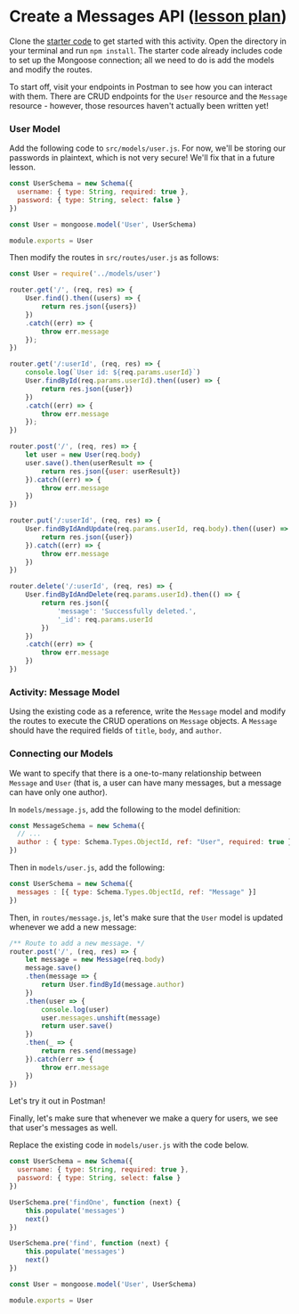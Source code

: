 # Create a Messages API ([lesson plan](https://github.com/Tech-at-DU/ACS-2230-Server-Side-Architectures/blob/master/Lessons/04-Databases/README.md#create-a-messages-api-30-minutes))

Clone the [starter code](https://github.com/tech-at-du/messages-api-starter) to get started with this activity. Open the directory in your terminal and run `npm install`. The starter code already includes code to set up the Mongoose connection; all we need to do is add the models and modify the routes.

To start off, visit your endpoints in Postman to see how you can interact with them. There are CRUD endpoints for the `User` resource and the `Message` resource - however, those resources haven't actually been written yet!

### User Model

Add the following code to `src/models/user.js`. For now, we'll be storing our passwords in plaintext, which is not very secure! We'll fix that in a future lesson.

```js
const UserSchema = new Schema({
  username: { type: String, required: true },
  password: { type: String, select: false }
})

const User = mongoose.model('User', UserSchema)

module.exports = User
```

Then modify the routes in `src/routes/user.js` as follows:

```js
const User = require('../models/user')

router.get('/', (req, res) => {
    User.find().then((users) => {
        return res.json({users})
    })
    .catch((err) => {
        throw err.message
    });
})

router.get('/:userId', (req, res) => {
    console.log(`User id: ${req.params.userId}`)
    User.findById(req.params.userId).then((user) => {
        return res.json({user})
    })
    .catch((err) => {
        throw err.message
    });
})

router.post('/', (req, res) => {
    let user = new User(req.body)
    user.save().then(userResult => {
        return res.json({user: userResult})
    }).catch((err) => {
        throw err.message
    })
})

router.put('/:userId', (req, res) => {
    User.findByIdAndUpdate(req.params.userId, req.body).then((user) => {
        return res.json({user})
    }).catch((err) => {
        throw err.message
    })
})

router.delete('/:userId', (req, res) => {
    User.findByIdAndDelete(req.params.userId).then(() => {
        return res.json({
            'message': 'Successfully deleted.',
            '_id': req.params.userId
        })
    })
    .catch((err) => {
        throw err.message
    })
})
```

### Activity: Message Model

Using the existing code as a reference, write the `Message` model and modify the routes to execute the CRUD operations on `Message` objects. A `Message` should have the required fields of `title`, `body`, and `author`.

### Connecting our Models

We want to specify that there is a one-to-many relationship between `Message` and `User` (that is, a user can have many messages, but a message can have only one author).

In `models/message.js`, add the following to the model definition:

```js
const MessageSchema = new Schema({
  // ...
  author : { type: Schema.Types.ObjectId, ref: "User", required: true },
})
```

Then in `models/user.js`, add the following:

```js
const UserSchema = new Schema({
  messages : [{ type: Schema.Types.ObjectId, ref: "Message" }]
})
```

Then, in `routes/message.js`, let's make sure that the `User` model is updated whenever we add a new message:

```js
/** Route to add a new message. */
router.post('/', (req, res) => {
    let message = new Message(req.body)
    message.save()
    .then(message => {
        return User.findById(message.author)
    })
    .then(user => {
        console.log(user)
        user.messages.unshift(message)
        return user.save()
    })
    .then(_ => {
        return res.send(message)
    }).catch(err => {
        throw err.message
    })
})
```

Let's try it out in Postman!

Finally, let's make sure that whenever we make a query for users, we see that user's messages as well. 

Replace the existing code in `models/user.js` with the code below. 


```js
const UserSchema = new Schema({
  username: { type: String, required: true },
  password: { type: String, select: false }
})

UserSchema.pre('findOne', function (next) {
    this.populate('messages')
    next()
})

UserSchema.pre('find', function (next) {
    this.populate('messages')
    next()
})

const User = mongoose.model('User', UserSchema)

module.exports = User
```




